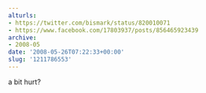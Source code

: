 ```yaml
---
alturls:
- https://twitter.com/bismark/status/820010071
- https://www.facebook.com/17803937/posts/856465923439
archive:
- 2008-05
date: '2008-05-26T07:22:33+00:00'
slug: '1211786553'
---
```


a bit hurt?

